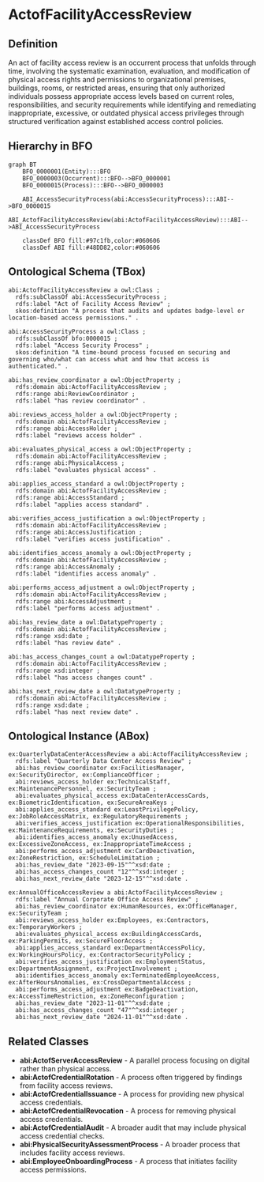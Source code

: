 # ActofFacilityAccessReview

## Definition
An act of facility access review is an occurrent process that unfolds through time, involving the systematic examination, evaluation, and modification of physical access rights and permissions to organizational premises, buildings, rooms, or restricted areas, ensuring that only authorized individuals possess appropriate access levels based on current roles, responsibilities, and security requirements while identifying and remediating inappropriate, excessive, or outdated physical access privileges through structured verification against established access control policies.

## Hierarchy in BFO
```mermaid
graph BT
    BFO_0000001(Entity):::BFO
    BFO_0000003(Occurrent):::BFO-->BFO_0000001
    BFO_0000015(Process):::BFO-->BFO_0000003
    
    ABI_AccessSecurityProcess(abi:AccessSecurityProcess):::ABI-->BFO_0000015
    ABI_ActofFacilityAccessReview(abi:ActofFacilityAccessReview):::ABI-->ABI_AccessSecurityProcess
    
    classDef BFO fill:#97c1fb,color:#060606
    classDef ABI fill:#48DD82,color:#060606
```

## Ontological Schema (TBox)
```turtle
abi:ActofFacilityAccessReview a owl:Class ;
  rdfs:subClassOf abi:AccessSecurityProcess ;
  rdfs:label "Act of Facility Access Review" ;
  skos:definition "A process that audits and updates badge-level or location-based access permissions." .

abi:AccessSecurityProcess a owl:Class ;
  rdfs:subClassOf bfo:0000015 ;
  rdfs:label "Access Security Process" ;
  skos:definition "A time-bound process focused on securing and governing who/what can access what and how that access is authenticated." .

abi:has_review_coordinator a owl:ObjectProperty ;
  rdfs:domain abi:ActofFacilityAccessReview ;
  rdfs:range abi:ReviewCoordinator ;
  rdfs:label "has review coordinator" .

abi:reviews_access_holder a owl:ObjectProperty ;
  rdfs:domain abi:ActofFacilityAccessReview ;
  rdfs:range abi:AccessHolder ;
  rdfs:label "reviews access holder" .

abi:evaluates_physical_access a owl:ObjectProperty ;
  rdfs:domain abi:ActofFacilityAccessReview ;
  rdfs:range abi:PhysicalAccess ;
  rdfs:label "evaluates physical access" .

abi:applies_access_standard a owl:ObjectProperty ;
  rdfs:domain abi:ActofFacilityAccessReview ;
  rdfs:range abi:AccessStandard ;
  rdfs:label "applies access standard" .

abi:verifies_access_justification a owl:ObjectProperty ;
  rdfs:domain abi:ActofFacilityAccessReview ;
  rdfs:range abi:AccessJustification ;
  rdfs:label "verifies access justification" .

abi:identifies_access_anomaly a owl:ObjectProperty ;
  rdfs:domain abi:ActofFacilityAccessReview ;
  rdfs:range abi:AccessAnomaly ;
  rdfs:label "identifies access anomaly" .

abi:performs_access_adjustment a owl:ObjectProperty ;
  rdfs:domain abi:ActofFacilityAccessReview ;
  rdfs:range abi:AccessAdjustment ;
  rdfs:label "performs access adjustment" .

abi:has_review_date a owl:DatatypeProperty ;
  rdfs:domain abi:ActofFacilityAccessReview ;
  rdfs:range xsd:date ;
  rdfs:label "has review date" .

abi:has_access_changes_count a owl:DatatypeProperty ;
  rdfs:domain abi:ActofFacilityAccessReview ;
  rdfs:range xsd:integer ;
  rdfs:label "has access changes count" .

abi:has_next_review_date a owl:DatatypeProperty ;
  rdfs:domain abi:ActofFacilityAccessReview ;
  rdfs:range xsd:date ;
  rdfs:label "has next review date" .
```

## Ontological Instance (ABox)
```turtle
ex:QuarterlyDataCenterAccessReview a abi:ActofFacilityAccessReview ;
  rdfs:label "Quarterly Data Center Access Review" ;
  abi:has_review_coordinator ex:FacilitiesManager, ex:SecurityDirector, ex:ComplianceOfficer ;
  abi:reviews_access_holder ex:TechnicalStaff, ex:MaintenancePersonnel, ex:SecurityTeam ;
  abi:evaluates_physical_access ex:DataCenterAccessCards, ex:BiometricIdentification, ex:SecureAreaKeys ;
  abi:applies_access_standard ex:LeastPrivilegePolicy, ex:JobRoleAccessMatrix, ex:RegulatoryRequirements ;
  abi:verifies_access_justification ex:OperationalResponsibilities, ex:MaintenanceRequirements, ex:SecurityDuties ;
  abi:identifies_access_anomaly ex:UnusedAccess, ex:ExcessiveZoneAccess, ex:InappropriateTimeAccess ;
  abi:performs_access_adjustment ex:CardDeactivation, ex:ZoneRestriction, ex:ScheduleLimitation ;
  abi:has_review_date "2023-09-15"^^xsd:date ;
  abi:has_access_changes_count "12"^^xsd:integer ;
  abi:has_next_review_date "2023-12-15"^^xsd:date .

ex:AnnualOfficeAccessReview a abi:ActofFacilityAccessReview ;
  rdfs:label "Annual Corporate Office Access Review" ;
  abi:has_review_coordinator ex:HumanResources, ex:OfficeManager, ex:SecurityTeam ;
  abi:reviews_access_holder ex:Employees, ex:Contractors, ex:TemporaryWorkers ;
  abi:evaluates_physical_access ex:BuildingAccessCards, ex:ParkingPermits, ex:SecureFloorAccess ;
  abi:applies_access_standard ex:DepartmentAccessPolicy, ex:WorkingHoursPolicy, ex:ContractorSecurityPolicy ;
  abi:verifies_access_justification ex:EmploymentStatus, ex:DepartmentAssignment, ex:ProjectInvolvement ;
  abi:identifies_access_anomaly ex:TerminatedEmployeeAccess, ex:AfterHoursAnomalies, ex:CrossDepartmentalAccess ;
  abi:performs_access_adjustment ex:BadgeDeactivation, ex:AccessTimeRestriction, ex:ZoneReconfiguration ;
  abi:has_review_date "2023-11-01"^^xsd:date ;
  abi:has_access_changes_count "47"^^xsd:integer ;
  abi:has_next_review_date "2024-11-01"^^xsd:date .
```

## Related Classes
- **abi:ActofServerAccessReview** - A parallel process focusing on digital rather than physical access.
- **abi:ActofCredentialRotation** - A process often triggered by findings from facility access reviews.
- **abi:ActofCredentialIssuance** - A process for providing new physical access credentials.
- **abi:ActofCredentialRevocation** - A process for removing physical access credentials.
- **abi:ActofCredentialAudit** - A broader audit that may include physical access credential checks.
- **abi:PhysicalSecurityAssessmentProcess** - A broader process that includes facility access reviews.
- **abi:EmployeeOnboardingProcess** - A process that initiates facility access permissions. 